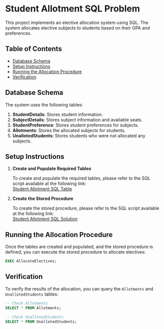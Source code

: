 # Student Allotment SQL Problem

This project implements an elective allocation system using SQL. The system allocates elective subjects to students based on their GPA and preferences.

## Table of Contents

- [Database Schema](#database-schema)
- [Setup Instructions](#setup-instructions)
- [Running the Allocation Procedure](#running-the-allocation-procedure)
- [Verification](#verification)

## Database Schema

The system uses the following tables:

1. **StudentDetails**: Stores student information.
2. **SubjectDetails**: Stores subject information and available seats.
3. **StudentPreference**: Stores student preferences for subjects.
4. **Allotments**: Stores the allocated subjects for students.
5. **UnallotedStudents**: Stores students who were not allocated any subjects.

## Setup Instructions

1. **Create and Populate Required Tables**

   To create and populate the required tables, please refer to the SQL script available at the following link:  
   [Student Allotment SQL Table](https://github.com/thekhushalsingh/Celebal-Internship-2025/blob/main/StudentAllotment%20Task%20and%20Solution/Student%20Allotment%20Table.sql)

2. **Create the Stored Procedure**

   To create the stored procedure, please refer to the SQL script available at the following link:  
   [Student Allotment SQL Solution](https://github.com/thekhushalsingh/Celebal-Internship-2025/blob/main/StudentAllotment%20Task%20and%20Solution/Student%20Allotment%20Solution.sql)

## Running the Allocation Procedure

Once the tables are created and populated, and the stored procedure is defined, you can execute the stored procedure to allocate electives:

```sql
EXEC AllocateElectives;
```

## Verification

To verify the results of the allocation, you can query the `Allotments` and `UnallotedStudents` tables:

```sql
-- Check Allotments
SELECT * FROM Allotments;

-- Check UnallotedStudents
SELECT * FROM UnallotedStudents;
```
